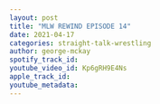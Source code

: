 ```yaml
---
layout: post
title: "MLW REWIND EPISODE 14"
date: 2021-04-17
categories: straight-talk-wrestling
author: george-mckay
spotify_track_id: 
youtube_video_id: Kp6gRH9E4Ns
apple_track_id: 
youtube_metadata: 
---
```

